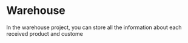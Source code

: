 # Warehouse
In the warehouse project, you can store all the information about each received product and custome
